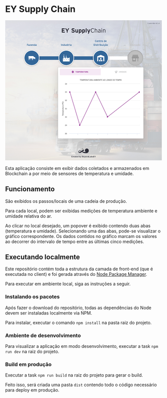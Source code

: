 # EY Supply Chain

<p>
  <img src="./screenshot.jpg" alt="Tela da aplicação" />
</p>

Esta aplicação consiste em exibir dados coletados e armazenados em Blockchain a por meio de sensores de temperatura e umidade.

## Funcionamento

São exibidos os passos/locais de uma cadeia de produção.

Para cada local, podem ser exibidas medições de temperatura ambiente e umidade relativa do ar.

Ao clicar no local desejado, um popover é exibido contendo duas abas (temperatura e umidade). Selecionando uma das abas, pode-se visualizar o gráfico correspondente. Os dados contidos no gráfico marcam os valores ao decorrer do intervalo de tempo entre as últimas cinco medições.

## Executando localmente

Este repositório contém toda a estrutura da camada de front-end (que é executada no client) e foi gerada através do [Node Package Manager](https://docs.npmjs.com/downloading-and-installing-node-js-and-npm).

Para executar em ambiente local, siga as instruções a seguir.

### Instalando os pacotes

Após fazer o download do repositório, todas as dependências do Node devem ser instaladas localmente via NPM.

Para instalar, executar o comando ```npm install``` na pasta raiz do projeto.

### Ambiente de desenvolvimento

Para visualizar a aplicação em modo desenvolvimento, executar a task ```npm run dev``` na raiz do projeto.

### Build em produção

Executar a task ```npm run build``` na raiz do projeto para gerar o build.

Feito isso, será criada uma pasta ```dist``` contendo todo o código necessário para deploy em produção.